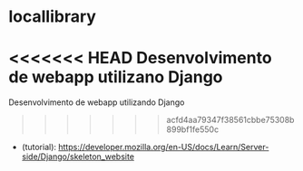 # locallibrary
<<<<<<< HEAD
Desenvolvimento de webapp utilizano Django
=======
Desenvolvimento de webapp utilizando Django 
>>>>>>> acfd4aa79347f38561cbbe75308b899bf1fe550c

* (tutorial): https://developer.mozilla.org/en-US/docs/Learn/Server-side/Django/skeleton_website
